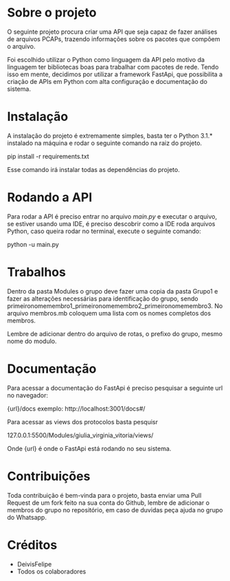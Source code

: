 # Sobre o projeto

O seguinte projeto procura criar uma API que seja capaz de fazer análises de arquivos PCAPs, trazendo informações sobre os pacotes que compõem o arquivo.

Foi escolhido utilizar o Python como linguagem da API pelo motivo da linguagem ter bibliotecas boas para trabalhar com pacotes de rede. Tendo isso em mente, decidimos por utilizar a framework FastApi, que possibilita a criação de APIs em Python com alta configuração e documentação do sistema.

# Instalação

A instalação do projeto é extremamente simples, basta ter o Python 3.1.\* instalado na máquina e rodar o seguinte comando na raiz do projeto.

pip install -r requirements.txt

Esse comando irá instalar todas as dependências do projeto.

# Rodando a API

Para rodar a API é preciso entrar no arquivo *main.py* e executar o arquivo,
se estiver usando uma IDE, é preciso descobrir como a IDE roda arquivos Python,
caso queira rodar no terminal, execute o seguinte comando:

python -u main.py

# Trabalhos

Dentro da pasta Modules o grupo deve fazer uma copia da pasta Grupo1 e fazer as alterações necessárias para identificação do grupo, sendo primeironomemembro1_primeironomemembro2_primeironomemembro3. No arquivo membros.mb coloquem uma lista com os nomes completos dos membros.

Lembre de adicionar dentro do arquivo de rotas, o prefixo do grupo, mesmo nome do modulo.

# Documentação

Para acessar a documentação do FastApi é preciso pesquisar a seguinte url no navegador:

{url}/docs
exemplo: http://localhost:3001/docs#/

Para acessar as views dos protocolos basta pesquisr 

127.0.0.1:5500/Modules/giulia_virginia_vitoria/views/

Onde {url} é onde o FastApi está rodando no seu sistema.

# Contribuições

Toda contribuição é bem-vinda para o projeto, basta enviar uma Pull Request de um fork feito na sua conta do Github, lembre de adicionar o membros do grupo no repositório, em caso de duvidas peça ajuda no grupo do Whatsapp.

# Créditos

- DeivisFelipe
- Todos os colaboradores